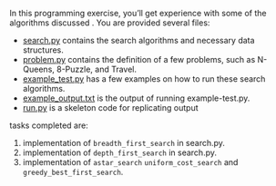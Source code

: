 


In this programming exercise, you’ll get experience with some of the algorithms discussed . You are provided several files:

* [search.py](search.py) contains the search algorithms and necessary data structures.
* [problem.py](problem.py) contains the definition of a few problems, such as N-Queens, 8-Puzzle, and Travel.
* [example_test.py](example_test.py) has a few examples on how to run these search algorithms.
* [example_output.txt](example_output.txt) is the output of running example-test.py.
* [run.py](run.py) is a skeleton code for replicating output
  

 tasks completed are:

1. implementation of `breadth_first_search` in search.py. 
1. implementation of `depth_first_search` in search.py. 
1. implementation of `astar_search`  `uniform_cost_search` and `greedy_best_first_search`.


